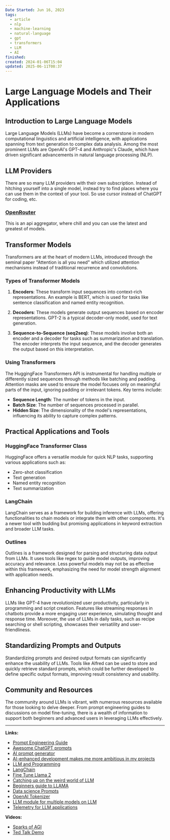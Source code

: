 ```yaml
---
Date Started: Jun 16, 2023
tags:
  - article
  - nlp
  - machine-learning
  - natural-language
  - gpt
  - transformers
  - LLM
  - AI
finished: 
created: 2024-01-06T15:04
updated: 2025-06-11T08:37
---
```

# Large Language Models and Their Applications

## Introduction to Large Language Models

Large Language Models (LLMs) have become a cornerstone in modern computational linguistics and artificial intelligence, with applications spanning from text generation to complex data analysis. Among the most prominent LLMs are OpenAI's GPT-4 and Anthropic's Claude, which have driven significant advancements in natural language processing (NLP).

## LLM Providers

There are so many LLM providers with their own subscription. Instead of hitching yourself into a single model, instead try to find places where you can use them in the context of your tool. So use cursor instead of ChatGPT for coding, etc. 


### [OpenRouter](https://openrouter.ai/)
This is an api aggregator, where chill and you can use the latest and greatest of models. 



## Transformer Models

Transformers are at the heart of modern LLMs, introduced through the seminal paper "Attention is all you need" which utilized attention mechanisms instead of traditional recurrence and convolutions.

### Types of Transformer Models

1. **Encoders**: These transform input sequences into context-rich representations. An example is BERT, which is used for tasks like sentence classification and named entity recognition.

2. **Decoders**: These models generate output sequences based on encoder representations. GPT-2 is a typical decoder-only model, used for text generation.

3. **Sequence-to-Sequence (seq2seq)**: These models involve both an encoder and a decoder for tasks such as summarization and translation. The encoder interprets the input sequence, and the decoder generates the output based on this interpretation.

### Using Transformers

The HuggingFace Transformers API is instrumental for handling multiple or differently sized sequences through methods like batching and padding. Attention masks are used to ensure the model focuses only on meaningful parts of the input, ignoring padding or irrelevant tokens. Key terms include:
- **Sequence Length**: The number of tokens in the input.
- **Batch Size**: The number of sequences processed in parallel.
- **Hidden Size**: The dimensionality of the model's representations, influencing its ability to capture complex patterns.

## Practical Applications and Tools

### HuggingFace Transformer Class

HuggingFace offers a versatile module for quick NLP tasks, supporting various applications such as:
- Zero-shot classification
- Text generation
- Named entity recognition
- Text summarization

### LangChain

LangChain serves as a framework for building inference with LLMs, offering functionalities to chain models or integrate them with other components. It's a newer tool with budding but promising applications in keyword extraction and broader LLM tasks.

### Outlines

Outlines is a framework designed for parsing and structuring data output from LLMs. It uses tools like regex to guide model outputs, improving accuracy and relevance. Less powerful models may not be as effective within this framework, emphasizing the need for model strength alignment with application needs.

## Enhancing Productivity with LLMs

LLMs like GPT-4 have revolutionized user productivity, particularly in programming and script creation. Features like streaming responses in chatbots provide a more engaging user experience, simulating thought and response time. Moreover, the use of LLMs in daily tasks, such as recipe searching or shell scripting, showcases their versatility and user-friendliness.

## Standardizing Prompts and Outputs

Standardizing prompts and desired output formats can significantly enhance the usability of LLMs. Tools like Alfred can be used to store and quickly retrieve standard prompts, which could be further developed to define specific output formats, improving result consistency and usability.

## Community and Resources

The community around LLMs is vibrant, with numerous resources available for those looking to delve deeper. From prompt engineering guides to discussions on model fine-tuning, there is a wealth of information to support both beginners and advanced users in leveraging LLMs effectively.


---

**Links:**
- [Prompt Engineering Guide](https://github.com/dair-ai/Prompt-Engineering-Guide)
- [Awesome ChatGPT prompts](https://github.com/f/awesome-chatgpt-prompts)
- [AI prompt generator](https://github.com/f/awesome-chatgpt-prompts)
- [AI-enhanced development makes me more ambitious in my projects](https://simonwillison.net/2023/Mar/27/ai-enhanced-development/)
- [LLM and Programming](http://antirez.com/news/140)
- [LangChain](https://github.com/hwchase17/chat-langchain)
- [Fine Tune Llama 2](https://brev.dev/blog/fine-tuning-llama-2)
- [Catching up on the weird world of LLM](https://simonwillison.net/2023/Aug/3/weird-world-of-llms/)
- [Beginners guide to LLAMA](https://agi-sphere.com/llama-guide/)
- [Data science Prompts](https://github.com/travistangvh/ChatGPT-Data-Science-Prompts)
- [OpenAI Tokenizer](https://openai-tokenizer.netlify.app/)
- [LLM module for multiple models on LLM](https://llm.datasette.io/en/stable/other-models.html)
- [Telemetry for LLM applications](https://github.com/traceloop/openllmetry-js)

**Videos:**
- [Sparks of AGI](https://youtu.be/qbIk7-JPB2c)
- [Ted Talk Demo](https://youtu.be/C_78DM8fG6E)
